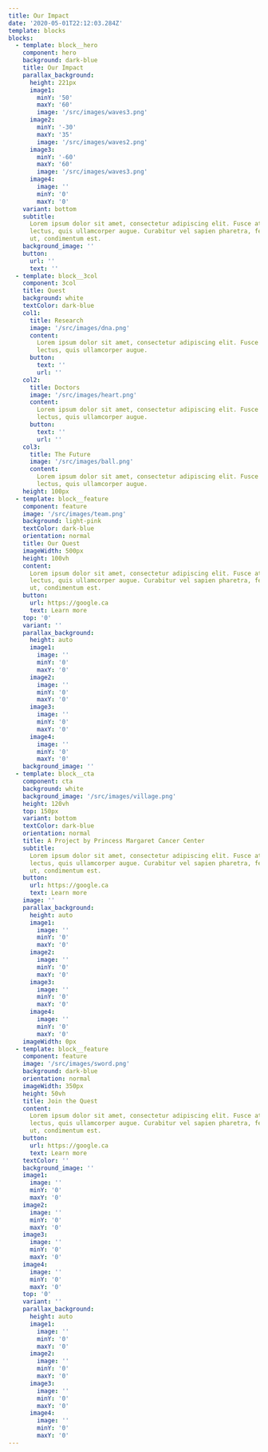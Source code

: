 ```yaml
---
title: Our Impact
date: '2020-05-01T22:12:03.284Z'
template: blocks
blocks:
  - template: block__hero
    component: hero
    background: dark-blue
    title: Our Impact
    parallax_background:
      height: 221px
      image1:
        minY: '50'
        maxY: '60'
        image: '/src/images/waves3.png'
      image2:
        minY: '-30'
        maxY: '35'
        image: '/src/images/waves2.png'
      image3:
        minY: '-60'
        maxY: '60'
        image: '/src/images/waves3.png'
      image4:
        image: ''
        minY: '0'
        maxY: '0'
    variant: bottom
    subtitle:
      Lorem ipsum dolor sit amet, consectetur adipiscing elit. Fusce at vehicula
      lectus, quis ullamcorper augue. Curabitur vel sapien pharetra, fermentum elit
      ut, condimentum est.
    background_image: ''
    button:
      url: ''
      text: ''
  - template: block__3col
    component: 3col
    title: Quest
    background: white
    textColor: dark-blue
    col1:
      title: Research
      image: '/src/images/dna.png'
      content:
        Lorem ipsum dolor sit amet, consectetur adipiscing elit. Fusce at vehicula
        lectus, quis ullamcorper augue.
      button:
        text: ''
        url: ''
    col2:
      title: Doctors
      image: '/src/images/heart.png'
      content:
        Lorem ipsum dolor sit amet, consectetur adipiscing elit. Fusce at vehicula
        lectus, quis ullamcorper augue.
      button:
        text: ''
        url: ''
    col3:
      title: The Future
      image: '/src/images/ball.png'
      content:
        Lorem ipsum dolor sit amet, consectetur adipiscing elit. Fusce at vehicula
        lectus, quis ullamcorper augue.
    height: 100px
  - template: block__feature
    component: feature
    image: '/src/images/team.png'
    background: light-pink
    textColor: dark-blue
    orientation: normal
    title: Our Quest
    imageWidth: 500px
    height: 100vh
    content:
      Lorem ipsum dolor sit amet, consectetur adipiscing elit. Fusce at vehicula
      lectus, quis ullamcorper augue. Curabitur vel sapien pharetra, fermentum elit
      ut, condimentum est.
    button:
      url: https://google.ca
      text: Learn more
    top: '0'
    variant: ''
    parallax_background:
      height: auto
      image1:
        image: ''
        minY: '0'
        maxY: '0'
      image2:
        image: ''
        minY: '0'
        maxY: '0'
      image3:
        image: ''
        minY: '0'
        maxY: '0'
      image4:
        image: ''
        minY: '0'
        maxY: '0'
    background_image: ''
  - template: block__cta
    component: cta
    background: white
    background_image: '/src/images/village.png'
    height: 120vh
    top: 150px
    variant: bottom
    textColor: dark-blue
    orientation: normal
    title: A Project by Princess Margaret Cancer Center
    subtitle:
      Lorem ipsum dolor sit amet, consectetur adipiscing elit. Fusce at vehicula
      lectus, quis ullamcorper augue. Curabitur vel sapien pharetra, fermentum elit
      ut, condimentum est.
    button:
      url: https://google.ca
      text: Learn more
    image: ''
    parallax_background:
      height: auto
      image1:
        image: ''
        minY: '0'
        maxY: '0'
      image2:
        image: ''
        minY: '0'
        maxY: '0'
      image3:
        image: ''
        minY: '0'
        maxY: '0'
      image4:
        image: ''
        minY: '0'
        maxY: '0'
    imageWidth: 0px
  - template: block__feature
    component: feature
    image: '/src/images/sword.png'
    background: dark-blue
    orientation: normal
    imageWidth: 350px
    height: 50vh
    title: Join the Quest
    content:
      Lorem ipsum dolor sit amet, consectetur adipiscing elit. Fusce at vehicula
      lectus, quis ullamcorper augue. Curabitur vel sapien pharetra, fermentum elit
      ut, condimentum est.
    button:
      url: https://google.ca
      text: Learn more
    textColor: ''
    background_image: ''
    image1:
      image: ''
      minY: '0'
      maxY: '0'
    image2:
      image: ''
      minY: '0'
      maxY: '0'
    image3:
      image: ''
      minY: '0'
      maxY: '0'
    image4:
      image: ''
      minY: '0'
      maxY: '0'
    top: '0'
    variant: ''
    parallax_background:
      height: auto
      image1:
        image: ''
        minY: '0'
        maxY: '0'
      image2:
        image: ''
        minY: '0'
        maxY: '0'
      image3:
        image: ''
        minY: '0'
        maxY: '0'
      image4:
        image: ''
        minY: '0'
        maxY: '0'
---
```

